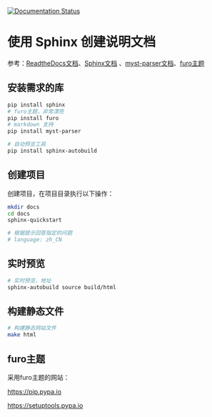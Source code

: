 [![Documentation Status](https://readthedocs.org/projects/sphinxdocs-demo/badge/?version=latest)](https://sphinxdocs-demo.readthedocs.io/zh_CN/latest/?badge=latest)

# 使用 Sphinx 创建说明文档

参考：[ReadtheDocs文档](https://docs.readthedocs.io/en/stable/index.html)、[Sphinx文档](https://www.sphinx-doc.org/zh_CN/master/usage/quickstart.html) 、[myst-parser文档](https://myst-parser.readthedocs.io/en/latest/)、[furo主题](https://pradyunsg.me/furo)

## 安装需求的库

```sh
pip install sphinx
# furo主题，非常漂亮
pip install furo
# markdown 支持
pip install myst-parser

# 自动预览工具
pip install sphinx-autobuild
```

## 创建项目

创建项目，在项目目录执行以下操作：

```sh
mkdir docs
cd docs
sphinx-quickstart

# 根据提示回答指定的问题
# language: zh_CN
```

## 实时预览

```sh
# 实时预览，地址
sphinx-autobuild source build/html
```

## 构建静态文件

```sh
# 构建静态网站文件
make html
```

## furo主题

采用furo主题的网站：

https://pip.pypa.io

https://setuptools.pypa.io

